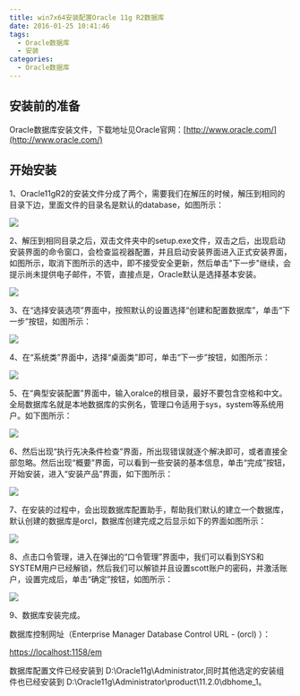```yaml
---
title: win7x64安装配置Oracle 11g R2数据库
date: 2016-01-25 10:41:46
tags:
  - Oracle数据库
  - 安装
categories:
  - Oracle数据库
---
```


## 安装前的准备

Oracle数据库安装文件，下载地址见Oracle官网：[http://www.oracle.com/](http://www.oracle.com/)

## 开始安装

1、Oracle11gR2的安装文件分成了两个，需要我们在解压的时候，解压到相同的目录下边，里面文件的目录名是默认的database，如图所示：

![](https://flowsnow.oss-cn-shanghai.aliyuncs.com/history/Oracle-oracle%E6%95%B0%E6%8D%AE%E5%BA%93%E5%AE%89%E8%A3%85%E5%8C%85.jpg)



2、解压到相同目录之后，双击文件夹中的setup.exe文件，双击之后，出现启动安装界面的命令窗口，会检查监视器配置，并且启动安装界面进入正式安装界面，如图所示，取消下图所示的选中，即不接受安全更新，然后单击"下一步"继续，会提示尚未提供电子邮件，不管，直接点是，Oracle默认是选择基本安装。

![](https://flowsnow.oss-cn-shanghai.aliyuncs.com/history/Oracle-oracle%E6%AD%A3%E5%BC%8F%E5%AE%89%E8%A3%85%E7%95%8C%E9%9D%A2.jpg)



<!--more-->



3、在“选择安装选项”界面中，按照默认的设置选择“创建和配置数据库”，单击“下一步”按钮，如图所示：

![](https://flowsnow.oss-cn-shanghai.aliyuncs.com/history/Oracle-Oracle%E9%80%89%E6%8B%A9%E5%AE%89%E8%A3%85%E9%80%89%E9%A1%B9.jpg)



4、在“系统类”界面中，选择“桌面类”即可，单击“下一步”按钮，如图所示：

![](https://flowsnow.oss-cn-shanghai.aliyuncs.com/history/Oracle-Oracle%E7%B3%BB%E7%BB%9F%E7%B1%BB.jpg)



5、在“典型安装配置”界面中，输入oralce的根目录，最好不要包含空格和中文。全局数据库名就是本地数据库的实例名，管理口令适用于sys，system等系统用户。如下图所示：

![](https://flowsnow.oss-cn-shanghai.aliyuncs.com/history/Oracle-Oracle%E5%85%B8%E5%9E%8B%E5%AE%89%E8%A3%85.jpg)



6、然后出现“执行先决条件检查”界面，所出现错误就逐个解决即可，或者直接全部忽略。然后出现“概要”界面，可以看到一些安装的基本信息，单击“完成”按钮，开始安装，进入“安装产品”界面，如下图所示：

![](https://flowsnow.oss-cn-shanghai.aliyuncs.com/history/Oracle-Oracle%E4%BA%A7%E5%93%81%E5%AE%89%E8%A3%85%E8%BF%87%E7%A8%8B.jpg)



7、在安装的过程中，会出现数据库配置助手，帮助我们默认的建立一个数据库，默认创建的数据库是orcl，数据库创建完成之后显示如下的界面如图所示：

![](https://flowsnow.oss-cn-shanghai.aliyuncs.com/history/Oracle-Oracle%E6%95%B0%E6%8D%AE%E5%BA%93%E9%85%8D%E7%BD%AE%E5%8A%A9%E6%89%8B%E7%95%8C%E9%9D%A2.jpg)

8、点击口令管理，进入在弹出的“口令管理”界面中，我们可以看到SYS和SYSTEM用户已经解锁，然后我们可以解锁并且设置scott账户的密码，并激活账户，设置完成后，单击“确定”按钮，如图所示：

![](https://flowsnow.oss-cn-shanghai.aliyuncs.com/history/Oracle-Oracle%E5%8F%A3%E4%BB%A4%E7%AE%A1%E7%90%86%E7%95%8C%E9%9D%A2.jpg)



9、数据库安装完成。

数据库控制网址（Enterprise Manager Database Control URL - (orcl) ）：

[https://localhost:1158/em](https://localhost:1158/em)

数据库配置文件已经安装到 D:\Oracle11g\Administrator,同时其他选定的安装组件也已经安装到 D:\Oracle11g\Administrator\product\11.2.0\dbhome_1。